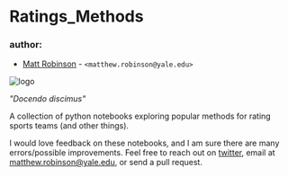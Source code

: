 # Ratings_Methods
### author: ###

* [Matt Robinson](https://github.com/mc-robinson) - `<matthew.robinson@yale.edu>`

![logo](http://sports.sites.yale.edu/sites/default/files/styles/adaptive/public/banner.png?itok=7QjZB_6d)

*"Docendo discimus"*

A collection of python notebooks exploring popular methods for rating sports teams (and other things).

I would love feedback on these notebooks, and I am sure there are many errors/possible improvements. Feel free to reach out on [twitter](https://twitter.com/YaleSportsGroup), email at matthew.robinson@yale.edu, or send a pull request.  

